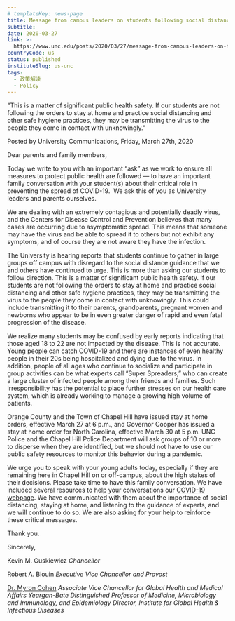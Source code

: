 ```yaml
---
# templateKey: news-page
title: Message from campus leaders on students following social distance guidance
subtitle:
date: 2020-03-27
link: >-
  https://www.unc.edu/posts/2020/03/27/message-from-campus-leaders-on-following-social-distance-guidance/
countryCode: us
status: published
instituteSlug: us-unc
tags:
  - 政策解读
  - Policy
---
```

"This is a matter of significant public health safety. If our students are not following the orders to stay at home and practice social distancing and other safe hygiene practices, they may be transmitting the virus to the people they come in contact with unknowingly."

<div class="author-metadata"><span class="author-name">Posted by University Communications,</span> Friday, March 27th, 2020</div>

<div class="has-content-area" data-url="https://www.unc.edu/posts/2020/03/27/message-from-campus-leaders-on-following-social-distance-guidance/" data-title="Message from campus leaders on students following social distance guidance" title="undefined">

<div class="pf-content">

Dear parents and family members,

Today we write to you with an important “ask” as we work to ensure all measures to protect public health are followed — to have an important family conversation with your student(s) about their critical role in preventing the spread of COVID-19\.  We ask this of you as University leaders and parents ourselves.

We are dealing with an extremely contagious and potentially deadly virus, and the Centers for Disease Control and Prevention believes that many cases are occurring due to asymptomatic spread. This means that someone may have the virus and be able to spread it to others but not exhibit any symptoms, and of course they are not aware they have the infection.

The University is hearing reports that students continue to gather in large groups off campus with disregard to the social distance guidance that we and others have continued to urge. This is more than asking our students to follow direction. This is a matter of significant public health safety. If our students are not following the orders to stay at home and practice social distancing and other safe hygiene practices, they may be transmitting the virus to the people they come in contact with unknowingly. This could include transmitting it to their parents, grandparents, pregnant women and newborns who appear to be in even greater danger of rapid and even fatal progression of the disease.

We realize many students may be confused by early reports indicating that those aged 18 to 22 are not impacted by the disease. This is not accurate. Young people can catch COVID-19 and there are instances of even healthy people in their 20s being hospitalized and dying due to the virus. In addition, people of all ages who continue to socialize and participate in group activities can be what experts call “Super Spreaders,” who can create a large cluster of infected people among their friends and families. Such irresponsibility has the potential to place further stresses on our health care system, which is already working to manage a growing high volume of patients.

Orange County and the Town of Chapel Hill have issued stay at home orders, effective March 27 at 6 p.m., and Governor Cooper has issued a stay at home order for North Carolina, effective March 30 at 5 p.m. UNC Police and the Chapel Hill Police Department will ask groups of 10 or more to disperse when they are identified, but we should not have to use our public safety resources to monitor this behavior during a pandemic.

We urge you to speak with your young adults today, especially if they are remaining here in Chapel Hill on or off-campus, about the high stakes of their decisions. Please take time to have this family conversation. We have included several resources to help your conversations our [COVID-19 webpage](https://www.unc.edu/coronavirus/students-and-parents-faqs/#chapter-30). We have communicated with them about the importance of social distancing, staying at home, and listening to the guidance of experts, and we will continue to do so. We are also asking for your help to reinforce these critical messages.

Thank you.

Sincerely,

Kevin M. Guskiewicz
_Chancellor_

Robert A. Blouin
_Executive Vice Chancellor and Provost_

[Dr. Myron Cohen](https://www.med.unc.edu/medicine/directory/myron-cohen-md/)
_Associate Vice Chancellor for Global Health and Medical Affairs_
_Yeargan-Bate Distinguished Professor of Medicine, Microbiology and Immunology, and Epidemiology_
_Director, Institute for Global Health & Infectious Diseases_

</div>

</div>
